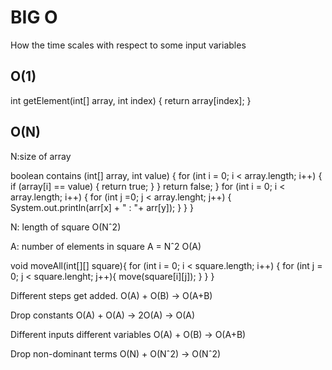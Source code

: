 # BIG O #

How the time scales with respect to some input variables

## O(1) ##

int getElement(int[] array, int index) { return array[index]; }

## O(N) ##
N:size of array 

boolean contains (int[] array, int value) { for (int i = 0; i < array.length; i++) { if (array[i] == value) { return true; } } return false; } for (int i = 0; i < array.length; i++) { for (int j =0; j < array.lenght; j++) { System.out.println(arr[x] + " : "+ arr[y]); } } }

N: length of square O(Nˆ2)

A: number of elements in square A = Nˆ2 O(A)

void moveAll(int[][] square){ for (int i = 0; i < square.length; i++) { for (int j = 0; j < square.lenght; j++){ move(square[i][j]); } } }

Different steps get added. O(A) + O(B) -> O(A+B)

Drop constants O(A) + O(A) -> 2O(A) -> O(A)

Different inputs different variables O(A) + O(B) -> O(A+B)

Drop non-dominant terms O(N) + O(Nˆ2) -> O(Nˆ2)
